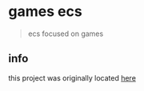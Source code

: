 
# games ecs
> ecs focused on games

## info
this project was originally located [here](https://github.com/copperdevs/CopperDevs.Games.Framework/tree/889c7bf2b1a792ae854cecbf8c2fb93c7954eb5a/CopperDevs.Games.ECS)

